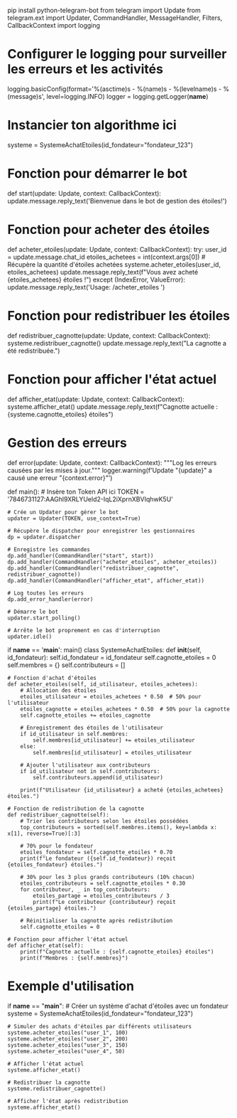 pip install python-telegram-bot
from telegram import Update
from telegram.ext import Updater, CommandHandler, MessageHandler, Filters, CallbackContext
import logging

# Configurer le logging pour surveiller les erreurs et les activités
logging.basicConfig(format='%(asctime)s - %(name)s - %(levelname)s - %(message)s', level=logging.INFO)
logger = logging.getLogger(__name__)

# Instancier ton algorithme ici
systeme = SystemeAchatEtoiles(id_fondateur="fondateur_123")

# Fonction pour démarrer le bot
def start(update: Update, context: CallbackContext):
    update.message.reply_text('Bienvenue dans le bot de gestion des étoiles!')

# Fonction pour acheter des étoiles
def acheter_etoiles(update: Update, context: CallbackContext):
    try:
        user_id = update.message.chat_id
        etoiles_achetees = int(context.args[0])  # Récupère la quantité d'étoiles achetées
        systeme.acheter_etoiles(user_id, etoiles_achetees)
        update.message.reply_text(f"Vous avez acheté {etoiles_achetees} étoiles !")
    except (IndexError, ValueError):
        update.message.reply_text('Usage: /acheter_etoiles <nombre>')

# Fonction pour redistribuer les étoiles
def redistribuer_cagnotte(update: Update, context: CallbackContext):
    systeme.redistribuer_cagnotte()
    update.message.reply_text("La cagnotte a été redistribuée.")

# Fonction pour afficher l'état actuel
def afficher_etat(update: Update, context: CallbackContext):
    systeme.afficher_etat()
    update.message.reply_text(f"Cagnotte actuelle : {systeme.cagnotte_etoiles} étoiles")

# Gestion des erreurs
def error(update: Update, context: CallbackContext):
    """Log les erreurs causées par les mises à jour."""
    logger.warning(f'Update "{update}" a causé une erreur "{context.error}"')

def main():
    # Insère ton Token API ici
    TOKEN = '7846731127:AAGhl9XRLYUeld2-IqL2iXprnXBVIqhwK5U'

    # Crée un Updater pour gérer le bot
    updater = Updater(TOKEN, use_context=True)

    # Récupère le dispatcher pour enregistrer les gestionnaires
    dp = updater.dispatcher

    # Enregistre les commandes
    dp.add_handler(CommandHandler("start", start))
    dp.add_handler(CommandHandler("acheter_etoiles", acheter_etoiles))
    dp.add_handler(CommandHandler("redistribuer_cagnotte", redistribuer_cagnotte))
    dp.add_handler(CommandHandler("afficher_etat", afficher_etat))

    # Log toutes les erreurs
    dp.add_error_handler(error)

    # Démarre le bot
    updater.start_polling()

    # Arrête le bot proprement en cas d'interruption
    updater.idle()

if __name__ == '__main__':
    main()
class SystemeAchatEtoiles:
    def __init__(self, id_fondateur):
        self.id_fondateur = id_fondateur
        self.cagnotte_etoiles = 0
        self.membres = {}
        self.contributeurs = []

    # Fonction d'achat d'étoiles
    def acheter_etoiles(self, id_utilisateur, etoiles_achetees):
        # Allocation des étoiles
        etoiles_utilisateur = etoiles_achetees * 0.50  # 50% pour l'utilisateur
        etoiles_cagnotte = etoiles_achetees * 0.50  # 50% pour la cagnotte
        self.cagnotte_etoiles += etoiles_cagnotte

        # Enregistrement des étoiles de l'utilisateur
        if id_utilisateur in self.membres:
            self.membres[id_utilisateur] += etoiles_utilisateur
        else:
            self.membres[id_utilisateur] = etoiles_utilisateur

        # Ajouter l'utilisateur aux contributeurs
        if id_utilisateur not in self.contributeurs:
            self.contributeurs.append(id_utilisateur)

        print(f"Utilisateur {id_utilisateur} a acheté {etoiles_achetees} étoiles.")

    # Fonction de redistribution de la cagnotte
    def redistribuer_cagnotte(self):
        # Trier les contributeurs selon les étoiles possédées
        top_contributeurs = sorted(self.membres.items(), key=lambda x: x[1], reverse=True)[:3]

        # 70% pour le fondateur
        etoiles_fondateur = self.cagnotte_etoiles * 0.70
        print(f"Le fondateur ({self.id_fondateur}) reçoit {etoiles_fondateur} étoiles.")

        # 30% pour les 3 plus grands contributeurs (10% chacun)
        etoiles_contributeurs = self.cagnotte_etoiles * 0.30
        for contributeur, _ in top_contributeurs:
            etoiles_partage = etoiles_contributeurs / 3
            print(f"Le contributeur {contributeur} reçoit {etoiles_partage} étoiles.")

        # Réinitialiser la cagnotte après redistribution
        self.cagnotte_etoiles = 0

    # Fonction pour afficher l'état actuel
    def afficher_etat(self):
        print(f"Cagnotte actuelle : {self.cagnotte_etoiles} étoiles")
        print(f"Membres : {self.membres}")

# Exemple d'utilisation
if __name__ == "__main__":
    # Créer un système d'achat d'étoiles avec un fondateur
    systeme = SystemeAchatEtoiles(id_fondateur="fondateur_123")

    # Simuler des achats d'étoiles par différents utilisateurs
    systeme.acheter_etoiles("user_1", 100)
    systeme.acheter_etoiles("user_2", 200)
    systeme.acheter_etoiles("user_3", 150)
    systeme.acheter_etoiles("user_4", 50)

    # Afficher l'état actuel
    systeme.afficher_etat()

    # Redistribuer la cagnotte
    systeme.redistribuer_cagnotte()

    # Afficher l'état après redistribution
    systeme.afficher_etat()
